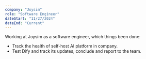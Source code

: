 ```yaml
---
company: "Joysim"
role: "Software Engineer"
dateStart: "11/27/2024"
dateEnd: "Current"
---
```


Working at Joysim as a software engineer, which things been done:
- Track the health of self-host AI platform in company.
- Test Dify and track its updates, conclude and report to the team.